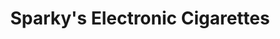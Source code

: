 ---
title: "Sparky's Electronic Cigarettes"
url: /tucson/sparkys-electronic-cigarettes/
shop: E-Zigaretten
---